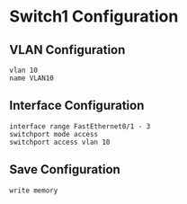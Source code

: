 # Switch1 Configuration

## VLAN Configuration

```
vlan 10
name VLAN10
```

## Interface Configuration

```
interface range FastEthernet0/1 - 3
switchport mode access
switchport access vlan 10
```

## Save Configuration

```
write memory
```
